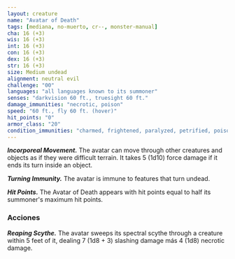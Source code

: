 ```yaml
---
layout: creature
name: "Avatar of Death"
tags: [mediana, no-muerto, cr--, monster-manual]
cha: 16 (+3)
wis: 16 (+3)
int: 16 (+3)
con: 16 (+3)
dex: 16 (+3)
str: 16 (+3)
size: Medium undead
alignment: neutral evil
challenge: "00"
languages: "all languages known to its summoner"
senses: "darkvision 60 ft., truesight 60 ft."
damage_immunities: "necrotic, poison"
speed: "60 ft., fly 60 ft. (hover)"
hit_points: "0"
armor_class: "20"
condition_immunities: "charmed, frightened, paralyzed, petrified, poisoned , unconscious"
---
```


***Incorporeal Movement.*** The avatar can move through other creatures and objects as if they were difficult terrain. It takes 5 (1d10) force damage if it ends its turn inside an object.

***Turning Immunity.*** The avatar is immune to features that turn undead.

***Hit Points.*** The Avatar of Death appears with hit points equal to half its summoner's maximum hit points.

### Acciones

***Reaping Scythe.*** The avatar sweeps its spectral scythe through a creature within 5 feet of it, dealing 7 (1d8 + 3) slashing damage más 4 (1d8) necrotic damage.